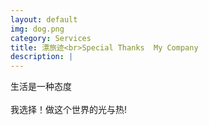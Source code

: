 ```yaml
---
layout: default
img: dog.png
category: Services
title: 漂旅迹<br>Special Thanks  My Company
description: |
---
```

 生活是一种态度 <br>
 <br>
 我选择！做这个世界的光与热!<br>
